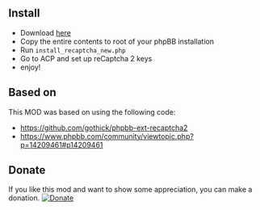 Install
-------
 * Download [here](https://github.com/vinny/recaptcha-2-phpbbmod/archive/master.zip)
 * Copy the entire contents to root of your phpBB installation
 * Run `install_recaptcha_new.php`
 * Go to ACP and set up reCaptcha 2 keys
 * enjoy!

Based on
-------
This MOD was based on using the following code:
* https://github.com/gothick/phpbb-ext-recaptcha2
* https://www.phpbb.com/community/viewtopic.php?p=14209461#p14209461

Donate
-------
 If you like this mod and want to show some appreciation, you can make a donation.
[![Donate](https://www.paypalobjects.com/en_US/i/btn/btn_donateCC_LG.gif)](https://www.paypal.com/cgi-bin/webscr?cmd=_s-xclick&hosted_button_id=JWB6R5RMVQTT8)